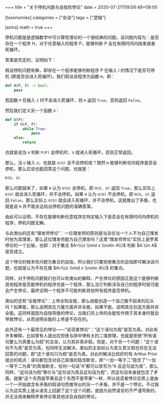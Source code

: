 +++
title = "关于停机问题与自指性悖论"
date = 2020-07-21T09:56:48+08:00

[taxonomies]
categories = ["杂谈"]
tags = ["逻辑"]

[extra]
math = true
+++

停机问题是是逻辑数学中可计算性理论的一个很经典的问题，该问题内容为：是否存在一个程序 H，对于任意输入的程序 P，能够判断 P 会在有限时间内结束或者死循环。

答案是否定的，证明如下：

假设停机问题有解，即存在一个程序能够判断程序 P 在输入 I 的情况下是否可停机 (即是否会进入死循环)。我们假设该程序为函数 `H`，即：

```python
def H(P, I) -> bool:
    pass
```

若函数 `P` 在输入 `I` 时不会进入死循环，则 `H` 返回 `True`，否则返回 `False`。

然后我们定义另一个函数 `U`：

```python
def U(P):
    if H(P, P):
        while True:
            pass
    else:
        return
```

也就是说当 `H` 判断 `P(P)` 会停机时，`U` 就进入死循环，否则正常返回。

那么，当 `U` 输入 `U`，也就是 `U(U)` 会不会停机呢？既然 `H` 能够判断任何程序是否会停机，那么应该也能回答这个问题，也就是：

```python
H(U, U)
```

那么问题就来了，如果 `H` 认为 `U(U)` 会停机，即 `H(U, U)` 返回 `True`，那么实际上 `U(U)` 就会进入死循环，并不会停机。如果 `H` 认为 `U(U)` 不会停机，即 `H(U, U)` 返回 `False`，那么实际上 `U(U)` 就会进入死循环，并不会停机。这就推出了矛盾，也就是说 `H` 并不能永远给出停机问题的准确答案。

由此可以证明，不存在能够判断任意程序在特定输入下是否会在有限时间内停机的程序，停机问题无解。

与此类似的还有“理发师悖论”：一位理发师的原则是当且仅当一个人不为自己理发时他为其理发，那么这位理发师能为自己理发吗？这里“理发师悖论”实际上是罗素悖论的一个比喻，也即：对于集合 $A=\\{x \\mid x \\notin A\\}$ 判断 $A \\in A$ 是否成立。

这个悖论的根本性问题为集合的自指，所以我们只要拒绝集合的自指即可解决该问题，也就是认为不存在像 $A=\\{x \\mid x \\notin A\\}$ 的集合。

同样，对于停机问题我们也可以有类似的解释，产生悖论的原因正是这个能够判断其他程序是否能停机的程序也是一个程序，那么当它判断涉及自己的程序时就可能会产生悖论，最终证明一个程序不可能判断其他所有程序是否停机。

类似的还有“全能悖论”：上帝全知全能，那么祂能创造一个自己搬不起来的石头吗？如果能，那么说明其在力量方面并非全能，如果不能，说明其在创造方面并非全能。这同样是因为自指导致的悖论，当我们将上帝的全能性作用于其本身时就会导致悖论，从而说明全能的上帝是不存在的。

此外还有一个最常见的悖论——“说谎者悖论”：“这个语句为假”是否为真。对此有许多解释，比如曾有人提出应拒绝与排中律有关的二值原理，也就是拒绝“所有语句要么为真要么为假”的主张，认为其非真非假。但是，对于另一个问题：“这个语句不为真”是否为真，也同样无法解决，类似的主张如认为其又真又假也存在无法回答的问题，即”这个语句只为假“是否为真。对此的解决比较好的有 Arthur Prior 提出的观点：语句都包含对自己真值的隐含断言，即“一加一等于二”隐含了“一加一等于二为真”的真值断言，任何一句话“A”都可以改写为“A 且这句话为真”，那么同样，“这句话为假”等价与“这句话为真且这句话为假”，而这句话本身就包含了矛盾，就像“这个东西是苹果且这个东西不是苹果”一样，所以说谎者悖论实质上是由一个一开始就含有矛盾的假语句而推导出的另一个矛盾，并不是一个悖论。不过我认为这实质上是从语言上回避了这个这个问题，是因为自然语言的不严谨导致的，并无法用来解释罗素悖论等其他涉及自指的悖论。
